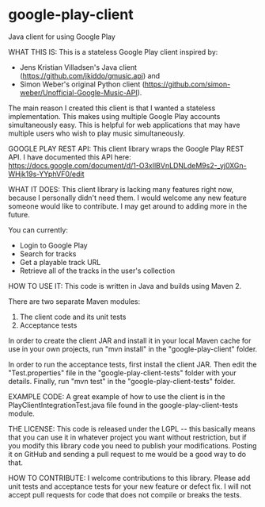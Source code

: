google-play-client
==================

Java client for using Google Play

WHAT THIS IS:
This is a stateless Google Play client inspired by:
- Jens Kristian Villadsen's Java client (https://github.com/jkiddo/gmusic.api) and
- Simon Weber's original Python client (https://github.com/simon-weber/Unofficial-Google-Music-API).

The main reason I created this client is that I wanted a stateless implementation. This makes using multiple Google Play accounts simultaneously easy. This is helpful for web applications that may have multiple users who wish to play music simultaneously.

GOOGLE PLAY REST API:
This client library wraps the Google Play REST API. I have documented this API here: https://docs.google.com/document/d/1-O3xIlBVnLDNLdeM9s2-_yj0XGn-WHjk19s-YYphVF0/edit

WHAT IT DOES:
This client library is lacking many features right now, because I personally didn't need them. I would welcome any new feature someone would like to contribute. I may get around to adding more in the future.

You can currently:
- Login to Google Play
- Search for tracks
- Get a playable track URL
- Retrieve all of the tracks in the user's collection

HOW TO USE IT:
This code is written in Java and builds using Maven 2.

There are two separate Maven modules:
1. The client code and its unit tests
2. Acceptance tests

In order to create the client JAR and install it in your local Maven cache for use in your own projects, run "mvn install" in the "google-play-client" folder.

In order to run the acceptance tests, first install the client JAR. Then edit the "Test.properties" file in the "google-play-client-tests" folder with your details. Finally, run "mvn test" in the "google-play-client-tests" folder.

EXAMPLE CODE:
A great example of how to use the client is in the PlayClientIntegrationTest.java file found in the google-play-client-tests module. 

THE LICENSE:
This code is released under the LGPL -- this basically means that you can use it in whatever project you want without restriction, but if you modify this library code you need to publish your modifications. Posting it on GitHub and sending a pull request to me would be a good way to do that.

HOW TO CONTRIBUTE:
I welcome contributions to this library. Please add unit tests and acceptance tests for your new feature or defect fix. I will not accept pull requests for code that does not compile or breaks the tests.
